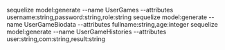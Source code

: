 sequelize model:generate --name UserGames --attributes username:string,password:string,role:string
sequelize model:generate --name UserGameBiodata --attributes fullname:string,age:integer
sequelize model:generate --name UserGameHistories --attributes user:string,com:string,result:string

